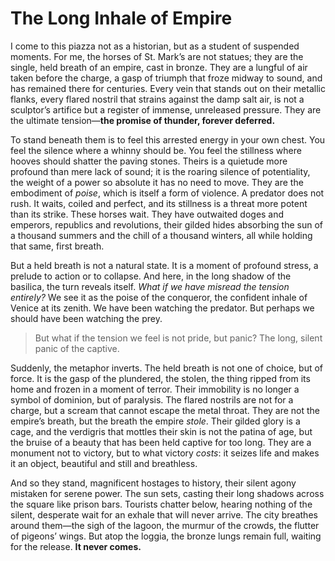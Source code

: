 # The Long Inhale of Empire

I come to this piazza not as a historian, but as a student of suspended moments. For me, the horses of St. Mark’s are not statues; they are the single, held breath of an empire, cast in bronze. They are a lungful of air taken before the charge, a gasp of triumph that froze midway to sound, and has remained there for centuries. Every vein that stands out on their metallic flanks, every flared nostril that strains against the damp salt air, is not a sculptor’s artifice but a register of immense, unreleased pressure. They are the ultimate tension—**the promise of thunder, forever deferred.**

To stand beneath them is to feel this arrested energy in your own chest. You feel the silence where a whinny should be. You feel the stillness where hooves should shatter the paving stones. Theirs is a quietude more profound than mere lack of sound; it is the roaring silence of potentiality, the weight of a power so absolute it has no need to move. They are the embodiment of *poise*, which is itself a form of violence. A predator does not rush. It waits, coiled and perfect, and its stillness is a threat more potent than its strike. These horses wait. They have outwaited doges and emperors, republics and revolutions, their gilded hides absorbing the sun of a thousand summers and the chill of a thousand winters, all while holding that same, first breath.

But a held breath is not a natural state. It is a moment of profound stress, a prelude to action or to collapse. And here, in the long shadow of the basilica, the turn reveals itself. *What if we have misread the tension entirely?* We see it as the poise of the conqueror, the confident inhale of Venice at its zenith. We have been watching the predator. But perhaps we should have been watching the prey.

> But what if the tension we feel is not pride, but panic? The long, silent panic of the captive.

Suddenly, the metaphor inverts. The held breath is not one of choice, but of force. It is the gasp of the plundered, the stolen, the thing ripped from its home and frozen in a moment of terror. Their immobility is no longer a symbol of dominion, but of paralysis. The flared nostrils are not for a charge, but a scream that cannot escape the metal throat. They are not the empire’s breath, but the breath the empire *stole*. Their gilded glory is a cage, and the verdigris that mottles their skin is not the patina of age, but the bruise of a beauty that has been held captive for too long. They are a monument not to victory, but to what victory *costs*: it seizes life and makes it an object, beautiful and still and breathless.

And so they stand, magnificent hostages to history, their silent agony mistaken for serene power. The sun sets, casting their long shadows across the square like prison bars. Tourists chatter below, hearing nothing of the silent, desperate wait for an exhale that will never arrive. The city breathes around them—the sigh of the lagoon, the murmur of the crowds, the flutter of pigeons’ wings. But atop the loggia, the bronze lungs remain full, waiting for the release. **It never comes.**